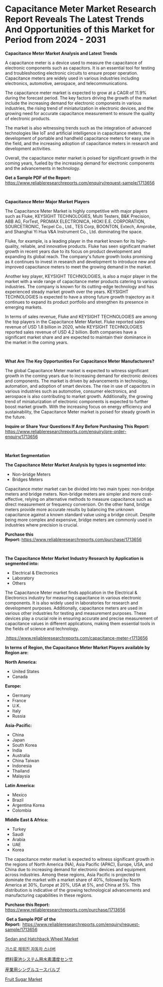 <p><h1>Capacitance Meter Market Research Report Reveals The Latest Trends And Opportunities of this Market for Period from 2024 - 2031</h1></p><p><strong>Capacitance Meter Market Analysis and Latest Trends</strong></p>
<p><p>A capacitance meter is a device used to measure the capacitance of electronic components such as capacitors. It is an essential tool for testing and troubleshooting electronic circuits to ensure proper operation. Capacitance meters are widely used in various industries including electronics, automotive, aerospace, and telecommunications.</p><p>The capacitance meter market is expected to grow at a CAGR of 11.9% during the forecast period. The key factors driving the growth of the market include the increasing demand for electronic components in various industries, the rising trend of miniaturization in electronic devices, and the growing need for accurate capacitance measurement to ensure the quality of electronic products.</p><p>The market is also witnessing trends such as the integration of advanced technologies like IoT and artificial intelligence in capacitance meters, the development of portable and handheld capacitance meters for easy use in the field, and the increasing adoption of capacitance meters in research and development activities.</p><p>Overall, the capacitance meter market is poised for significant growth in the coming years, fueled by the increasing demand for electronic components and the advancements in technology.</p></p>
<p><strong>Get a Sample PDF of the Report:&nbsp;</strong> <a href="https://www.reliableresearchreports.com/enquiry/request-sample/1713656">https://www.reliableresearchreports.com/enquiry/request-sample/1713656</a></p>
<p>&nbsp;</p>
<p><strong>Capacitance Meter Major Market Players</strong></p>
<p><p>The Capacitance Meter Market is highly competitive with major players such as Fluke, KEYSIGHT TECHNOLOGIES, Multi Testers, B&K Precision, ABB AG, ForTest, PROMAX ELECTRONICA, HIOKI E.E. CORPORATION, SOURCETRONIC, Tecpel Co., Ltd., TES Corp, BOONTON, Extech, Amprobe, and Shanghai Yi Hua V&A Instrument Co., Ltd. dominating the space. </p><p>Fluke, for example, is a leading player in the market known for its high-quality, reliable, and innovative products. Fluke has seen significant market growth in recent years due to its focus on product development and expanding its global reach. The company's future growth looks promising as it continues to invest in research and development to introduce new and improved capacitance meters to meet the growing demand in the market.</p><p>Another key player, KEYSIGHT TECHNOLOGIES, is also a major player in the market with a wide range of capacitance meter products catering to various industries. The company is known for its cutting-edge technology and has experienced steady market growth over the years. KEYSIGHT TECHNOLOGIES is expected to have a strong future growth trajectory as it continues to expand its product portfolio and strengthen its presence in emerging markets.</p><p>In terms of sales revenue, Fluke and KEYSIGHT TECHNOLOGIES are among the top players in the Capacitance Meter Market. Fluke reported sales revenue of USD 1.8 billion in 2020, while KEYSIGHT TECHNOLOGIES reported sales revenue of USD 4.2 billion. Both companies have a significant market share and are expected to maintain their dominance in the market in the coming years.</p></p>
<p>&nbsp;</p>
<p><strong>What Are The Key Opportunities For Capacitance Meter Manufacturers?</strong></p>
<p><p>The global Capacitance Meter market is expected to witness significant growth in the coming years due to increasing demand for electronic devices and components. The market is driven by advancements in technology, automation, and adoption of smart devices. The rise in use of capacitors in various industries such as automotive, consumer electronics, and aerospace is also contributing to market growth. Additionally, the growing trend of miniaturization of electronic components is expected to further boost market growth. With the increasing focus on energy efficiency and sustainability, the Capacitance Meter market is poised for steady growth in the future.</p></p>
<p><strong>Inquire or Share Your Questions If Any Before Purchasing This Report:</strong> <a href="https://www.reliableresearchreports.com/enquiry/pre-order-enquiry/1713656">https://www.reliableresearchreports.com/enquiry/pre-order-enquiry/1713656</a></p>
<p>&nbsp;</p>
<p><strong>Market Segmentation</strong></p>
<p><strong>The Capacitance Meter Market Analysis by types is segmented into:</strong></p>
<p><ul><li>Non-bridge Meters</li><li>Bridges Meters</li></ul></p>
<p><p>Capacitance meter market can be divided into two main types: non-bridge meters and bridge meters. Non-bridge meters are simpler and more cost-effective, relying on alternative methods to measure capacitance such as direct measurement or frequency conversion. On the other hand, bridge meters provide more accurate results by balancing the unknown capacitance against a known standard value using a bridge circuit. Despite being more complex and expensive, bridge meters are commonly used in industries where precision is crucial.</p></p>
<p><strong>Purchase this Report:&nbsp;</strong><a href="https://www.reliableresearchreports.com/purchase/1713656">https://www.reliableresearchreports.com/purchase/1713656</a></p>
<p>&nbsp;</p>
<p><strong>The Capacitance Meter Market Industry Research by Application is segmented into:</strong></p>
<p><ul><li>Electrical & Electronics</li><li>Laboratory</li><li>Others</li></ul></p>
<p><p>The Capacitance Meter market finds application in the Electrical & Electronics industry for measuring capacitance in various electronic components. It is also widely used in laboratories for research and development purposes. Additionally, capacitance meters are used in various other industries for testing and measurement purposes. These devices play a crucial role in ensuring accurate and precise measurement of capacitance values in different applications, making them essential tools in the fields of science and technology.</p></p>
<p><a href="https://www.reliableresearchreports.com/capacitance-meter-r1713656">&nbsp;https://www.reliableresearchreports.com/capacitance-meter-r1713656</a></p>
<p><strong>In terms of Region, the Capacitance Meter Market Players available by Region are:</strong></p>
<p>
    <p> <strong> North America: </strong>
        <ul>
            <li>United States</li>
            <li>Canada</li>
        </ul>
        </p> 
    <p> <strong> Europe: </strong>
        <ul>
            <li>Germany</li>
            <li>France</li>
            <li>U.K.</li>
            <li>Italy</li>
            <li>Russia</li>
        </ul>
        </p> 
    <p> <strong> Asia-Pacific: </strong>
        <ul>
            <li>China</li>
            <li>Japan</li>
            <li>South Korea</li>
            <li>India</li>
            <li>Australia</li>
            <li>China Taiwan</li>
            <li>Indonesia</li>
            <li>Thailand</li>
            <li>Malaysia</li>
        </ul>
        </p> 
    <p> <strong> Latin America: </strong>
        <ul>
            <li>Mexico</li>
            <li>Brazil</li>
            <li>Argentina Korea</li>
            <li>Colombia</li>
        </ul>
        </p> 
    <p> <strong> Middle East & Africa: </strong>
        <ul>
            <li>Turkey</li>
            <li>Saudi</li>
            <li>Arabia</li>
            <li>UAE</li>
            <li>Korea</li>
        </ul>
    </p>
    </p>
<p><p>The capacitance meter market is expected to witness significant growth in the regions of North America (NA), Asia Pacific (APAC), Europe, USA, and China due to increasing demand for electronic devices and equipment across industries. Among these regions, Asia Pacific is projected to dominate the market with a market share of 40%, followed by North America at 30%, Europe at 20%, USA at 5%, and China at 5%. This distribution is indicative of the growing technological advancements and manufacturing capabilities in these regions.</p></p>
<p><strong>Purchase this Report: </strong><a href="https://www.reliableresearchreports.com/purchase/1713656">https://www.reliableresearchreports.com/purchase/1713656</a></p>
<p>&nbsp;<strong>Get a Sample PDF of the Report:&nbsp;&nbsp;</strong><a href="https://www.reliableresearchreports.com/enquiry/request-sample/1713656">https://www.reliableresearchreports.com/enquiry/request-sample/1713656</a></p>
<p><strong></strong></p>
<p><p><a href="https://github.com/markusgodoy/Market-Research-Report-List-3/blob/main/sedan-and-hatchback-wheel-market.md">Sedan and Hatchback Wheel Market</a></p><p><a href="https://github.com/CliftonFisher9067/Market-Research-Report-List-2/blob/main/7394069107629.md">가스로 채워진 자동차 스너버</a></p><p><a href="https://github.com/Sophiaard2003/Market-Research-Report-List-2/blob/main/9214050113172.md">燃料電池システム用水素濃度センサ</a></p><p><a href="https://github.com/hilmi-2a/Market-Research-Report-List-2/blob/main/3506045113171.md">産業用シングルユースバルブ</a></p><p><a href="https://issuu.com/reportprime-2/docs/fruit-sugar-market-size-2030.pptx">Fruit Sugar Market</a></p></p>